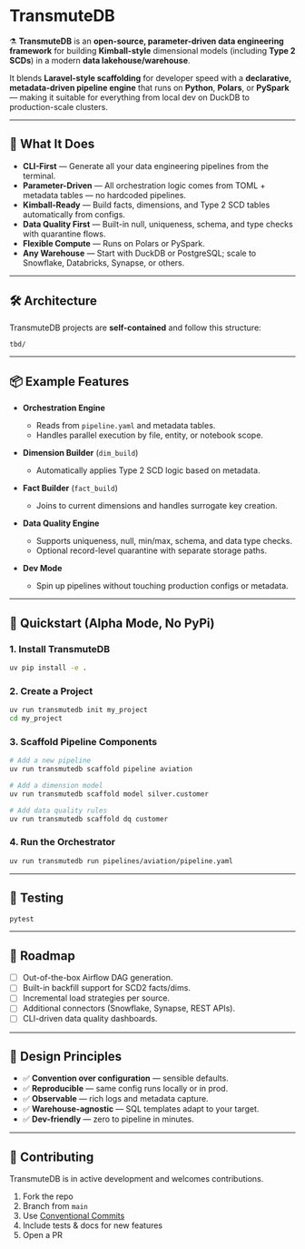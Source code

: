 # TransmuteDB

⚗️ **TransmuteDB** is an **open-source, parameter-driven data engineering framework** for building **Kimball-style** dimensional models (including **Type 2 SCDs**) in a modern **data lakehouse/warehouse**.

It blends **Laravel-style scaffolding** for developer speed with a **declarative, metadata-driven pipeline engine** that runs on **Python**, **Polars**, or **PySpark** — making it suitable for everything from local dev on DuckDB to production-scale clusters.

---

## 🚀 What It Does

* **CLI-First** — Generate all your data engineering pipelines from the terminal.
* **Parameter-Driven** — All orchestration logic comes from TOML + metadata tables — no hardcoded pipelines.
* **Kimball-Ready** — Build facts, dimensions, and Type 2 SCD tables automatically from configs.
* **Data Quality First** — Built-in null, uniqueness, schema, and type checks with quarantine flows.
* **Flexible Compute** — Runs on Polars or PySpark.
* **Any Warehouse** — Start with DuckDB or PostgreSQL; scale to Snowflake, Databricks, Synapse, or others.

---

## 🛠 Architecture

TransmuteDB projects are **self-contained** and follow this structure:

```
tbd/
```

---

## 📦 Example Features

* **Orchestration Engine**

  * Reads from `pipeline.yaml` and metadata tables.
  * Handles parallel execution by file, entity, or notebook scope.

* **Dimension Builder** (`dim_build`)

  * Automatically applies Type 2 SCD logic based on metadata.
* **Fact Builder** (`fact_build`)

  * Joins to current dimensions and handles surrogate key creation.
* **Data Quality Engine**

  * Supports uniqueness, null, min/max, schema, and data type checks.
  * Optional record-level quarantine with separate storage paths.
* **Dev Mode**

  * Spin up pipelines without touching production configs or metadata.

---

## 🔧 Quickstart (Alpha Mode, No PyPi)

### 1. Install TransmuteDB

```bash
uv pip install -e .
```

### 2. Create a Project

```bash
uv run transmutedb init my_project
cd my_project
```

### 3. Scaffold Pipeline Components

```bash
# Add a new pipeline
uv run transmutedb scaffold pipeline aviation

# Add a dimension model
uv run transmutedb scaffold model silver.customer

# Add data quality rules
uv run transmutedb scaffold dq customer
```

### 4. Run the Orchestrator

```bash
uv run transmutedb run pipelines/aviation/pipeline.yaml
```

---

## 🧪 Testing

```bash
pytest
```

---

## 📍 Roadmap

* [ ] Out-of-the-box Airflow DAG generation.
* [ ] Built-in backfill support for SCD2 facts/dims.
* [ ] Incremental load strategies per source.
* [ ] Additional connectors (Snowflake, Synapse, REST APIs).
* [ ] CLI-driven data quality dashboards.

---

## 🧠 Design Principles

* ✅ **Convention over configuration** — sensible defaults.
* ✅ **Reproducible** — same config runs locally or in prod.
* ✅ **Observable** — rich logs and metadata capture.
* ✅ **Warehouse-agnostic** — SQL templates adapt to your target.
* ✅ **Dev-friendly** — zero to pipeline in minutes.

---

## 💬 Contributing

TransmuteDB is in active development and welcomes contributions.

1. Fork the repo
2. Branch from `main`
3. Use [Conventional Commits](https://www.conventionalcommits.org/)
4. Include tests & docs for new features
5. Open a PR
